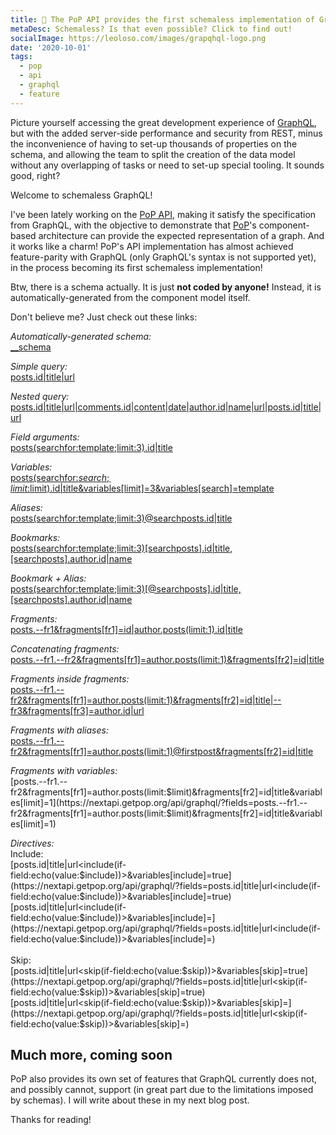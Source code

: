 ```yaml
---
title: 🚀 The PoP API provides the first schemaless implementation of GraphQL!
metaDesc: Schemaless? Is that even possible? Click to find out!
socialImage: https://leoloso.com/images/grapqhql-logo.png
date: '2020-10-01'
tags:
  - pop
  - api
  - graphql
  - feature
---
```


Picture yourself accessing the great development experience of [GraphQL](https://graphql.org), but with the added server-side performance and security from REST, minus the inconvenience of having to set-up thousands of properties on the schema, and allowing the team to split the creation of the data model without any overlapping of tasks or need to set-up special tooling. It sounds good, right? 

Welcome to schemaless GraphQL!

I've been lately working on the [PoP API](https://github.com/getpop/api), making it satisfy the specification from GraphQL, with the objective to demonstrate that [PoP](https://github.com/leoloso/PoP)'s component-based architecture can provide the expected representation of a graph. And it works like a charm! PoP's API implementation has almost achieved feature-parity with GraphQL (only GraphQL's syntax is not supported yet), in the process becoming its first schemaless implementation!

Btw, there is a schema actually. It is just **not coded by anyone!** Instead, it is automatically-generated from the component model itself.

Don't believe me? Just check out these links:

_Automatically-generated schema:_<br/>
[__schema](https://nextapi.getpop.org/api/graphql/?fields=__schema)

_Simple query:_<br/>
[posts.id|title|url](https://nextapi.getpop.org/api/graphql/?fields=posts.id|title|url)

_Nested query:_<br/>
[posts.id|title|url|comments.id|content|date|author.id|name|url|posts.id|title|url](https://nextapi.getpop.org/api/graphql/?fields=posts.id|title|url|comments.id|content|date|author.id|name|url|posts.id|title|url)

_Field arguments:_<br/>
[posts(searchfor:template;limit:3).id|title](https://nextapi.getpop.org/api/graphql/?fields=posts(searchfor:template;limit:3).id|title)

_Variables:_<br/>
[posts(searchfor:$search;limit:$limit).id|title&variables[limit]=3&variables[search]=template](https://nextapi.getpop.org/api/graphql/?fields=posts(searchfor:$search;limit:$limit).id|title&variables[limit]=3&variables[search]=template)

_Aliases:_<br/>
[posts(searchfor:template;limit:3)@searchposts.id|title](https://nextapi.getpop.org/api/graphql/?fields=posts(searchfor:template;limit:3)@searchposts.id|title)

_Bookmarks:_<br/>
[posts(searchfor:template;limit:3)[searchposts].id|title,[searchposts].author.id|name](https://nextapi.getpop.org/api/graphql/?fields=posts(searchfor:template;limit:3)[searchposts].id|title,[searchposts].author.id|name)

_Bookmark + Alias:_<br/>
[posts(searchfor:template;limit:3)[@searchposts].id|title,[searchposts].author.id|name](https://nextapi.getpop.org/api/graphql/?fields=posts(searchfor:template;limit:3)[@searchposts].id|title,[searchposts].author.id|name)

_Fragments:_<br/>
[posts.--fr1&fragments[fr1]=id|author.posts(limit:1).id|title](https://nextapi.getpop.org/api/graphql/?fields=posts.--fr1&fragments[fr1]=id|author.posts(limit:1).id|title)

_Concatenating fragments:_<br/>
[posts.--fr1.--fr2&fragments[fr1]=author.posts(limit:1)&fragments[fr2]=id|title](https://nextapi.getpop.org/api/graphql/?fields=posts.--fr1.--fr2&fragments[fr1]=author.posts(limit:1)&fragments[fr2]=id|title)

_Fragments inside fragments:_<br/>
[posts.--fr1.--fr2&fragments[fr1]=author.posts(limit:1)&fragments[fr2]=id|title|--fr3&fragments[fr3]=author.id|url](https://nextapi.getpop.org/api/graphql/?fields=posts.--fr1.--fr2&fragments[fr1]=author.posts(limit:1)&fragments[fr2]=id|title|--fr3&fragments[fr3]=author.id|url)

_Fragments with aliases:_<br/>
[posts.--fr1.--fr2&fragments[fr1]=author.posts(limit:1)@firstpost&fragments[fr2]=id|title](https://nextapi.getpop.org/api/graphql/?fields=posts.--fr1.--fr2&fragments[fr1]=author.posts(limit:1)@firstpost&fragments[fr2]=id|title)

_Fragments with variables:_<br/>
[posts.--fr1.--fr2&fragments[fr1]=author.posts(limit:$limit)&fragments[fr2]=id|title&variables[limit]=1](https://nextapi.getpop.org/api/graphql/?fields=posts.--fr1.--fr2&fragments[fr1]=author.posts(limit:$limit)&fragments[fr2]=id|title&variables[limit]=1)

_Directives:_<br/>
Include:<br/>
[posts.id|title|url<include(if-field:echo(value:$include))>&variables[include]=true](https://nextapi.getpop.org/api/graphql/?fields=posts.id|title|url<include(if-field:echo(value:$include))>&variables[include]=true)<br/>
[posts.id|title|url<include(if-field:echo(value:$include))>&variables[include]=](https://nextapi.getpop.org/api/graphql/?fields=posts.id|title|url<include(if-field:echo(value:$include))>&variables[include]=)<br/><br/>
Skip:<br/>
[posts.id|title|url<skip(if-field:echo(value:$skip))>&variables[skip]=true](https://nextapi.getpop.org/api/graphql/?fields=posts.id|title|url<skip(if-field:echo(value:$skip))>&variables[skip]=true)<br/>
[posts.id|title|url<skip(if-field:echo(value:$skip))>&variables[skip]=](https://nextapi.getpop.org/api/graphql/?fields=posts.id|title|url<skip(if-field:echo(value:$skip))>&variables[skip]=)

## Much more, coming soon

PoP also provides its own set of features that GraphQL currently does not, and possibly cannot, support (in great part due to the limitations imposed by schemas). I will write about these in my next blog post. 

Thanks for reading!

